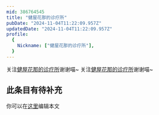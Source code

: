 ```yaml
---
mid: 386764545
title: "健屋花那的诊疗所"
pubDate: "2024-11-04T11:22:09.957Z"
updatedDate: "2024-11-04T11:22:09.957Z"
profile:
  {
    Nickname: ["健屋花那的诊疗所"],
  }
---
```


关注[健屋花那的诊疗所](https://space.bilibili.com/386764545)谢谢喵~ 关注[健屋花那的诊疗所](https://space.bilibili.com/386764545)谢谢喵~

## 此条目有待补充
你可以在[这里](https://github.com/Yuhanawa/VTuber.ICU/edit/master/src/content/v/健屋花那的诊疗所/index.md)编辑本文
